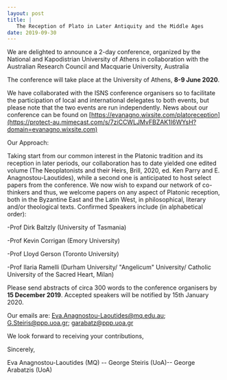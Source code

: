 ```yaml
---
layout: post
title: |
   The Reception of Plato in Later Antiquity and the Middle Ages
date: 2019-09-30
---
```


We are delighted to announce a 2-day conference, organized by the
National and Kapodistrian University of Athens in collaboration with the
Australian Research Council and Macquarie University,
Australia

The conference will take place at the University of
Athens, **8-9 June 2020**.

We have collaborated with the ISNS
conference organisers so to facilitate the participation of local and
international delegates to both events, but please note that the two
events are run independently. News about our conference can be found on
[https://evanagno.wixsite.com/platoreception](https://protect-au.mimecast.com/s/7ziCCWLJMvFBZAK1I6WYsH?domain=evanagno.wixsite.com)

Our
Approach:

Taking start from our common interest in the
Platonic tradition and its reception in later periods, our collaboration
has to date yielded one edited volume (The Neoplatonists and their
Heirs, Brill, 2020, ed. Ken Parry and E. Anagnostou-Laoutides), while a
second one is anticipated to host select papers from the conference. We
now wish to expand our network of co-thinkers and thus, we welcome
papers on any aspect of Platonic reception, both in the Byzantine East
and the Latin West, in philosophical, literary and/or theological texts.
Confirmed Speakers include (in alphabetical order):

-Prof
Dirk Baltzly (University of Tasmania)

-Prof Kevin Corrigan
(Emory University)

-Prof Lloyd Gerson (Toronto
University)

-Prof Ilaria Ramelli (Durham University/
"Angelicum" University/ Catholic University of the Sacred Heart,
Milan)

Please send abstracts of circa 300 words to the
conference organisers by **15 December 2019**. Accepted speakers will be
notified by 15th January 2020.

Our emails are:
[Eva.Anagnostou-Laoutides@mq.edu.au](mailto:Eva.Anagnostou-Laoutides@mq.edu.au);
[G.Steiris@ppp.uoa.gr](mailto:G.Steiris@ppp.uoa.gr);
[garabatz@ppp.uoa.gr](mailto:garabatz@ppp.uoa.gr)

We look
forward to receiving your
contributions,

Sincerely,

Eva Anagnostou-Laoutides
(MQ) -- George Steiris (UoA)-- George Arabatzis (UoA)
